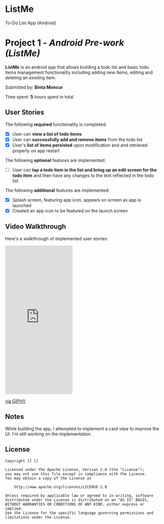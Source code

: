 # ListMe
To-Do List App (Android)
# Project 1 - *Android Pre-work (ListMe)*

**ListMe** is an android app that allows building a todo list and basic todo items management functionality including adding new items, editing and deleting an existing item.

Submitted by: **Binta Moncur**

Time spent: **5** hours spent in total

## User Stories

The following **required** functionality is completed:

* [X] User can **view a list of todo items**
* [X] User can **successfully add and remove items** from the todo list
* [X] User's **list of items persisted** upon modification and and retrieved properly on app restart

The following **optional** features are implemented:

* [ ] User can **tap a todo item in the list and bring up an edit screen for the todo item** and then have any changes to the text reflected in the todo list

The following **additional** features are implemented:

* [X] Splash screen, featuring app icon, appears on screen as app is launched
* [x] Created an app icon to be featured on the launch screen

## Video Walkthrough

Here's a walkthrough of implemented user stories:

<iframe src="https://giphy.com/embed/NGs0HJ097bZD9o6We9" width="218" height="480" frameBorder="0" class="giphy-embed" allowFullScreen></iframe><p><a href="https://giphy.com/gifs/NGs0HJ097bZD9o6We9">via GIPHY</a></p>



## Notes

While building the app, I attempted to implement a card view to improve the UI. I'm still working on the implementation.

## License

    Copyright [] []

    Licensed under the Apache License, Version 2.0 (the "License");
    you may not use this file except in compliance with the License.
    You may obtain a copy of the License at

        http://www.apache.org/licenses/LICENSE-2.0

    Unless required by applicable law or agreed to in writing, software
    distributed under the License is distributed on an "AS IS" BASIS,
    WITHOUT WARRANTIES OR CONDITIONS OF ANY KIND, either express or implied.
    See the License for the specific language governing permissions and
    limitations under the License.
